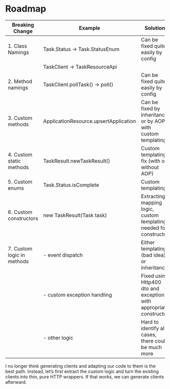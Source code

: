 # Roadmap

| Breaking Change            | Example                               | Solution                                                           |
|----------------------------|---------------------------------------|--------------------------------------------------------------------|
| 1. Class Namings           | Task.Status → Task.StatusEnum         | Can be fixed quite easily by config                                |
|                            | TaskClient → TaskResourceApi          |                                                                    |
| 2. Method namings          | TaskClient.pollTask() -> poll()       | Can be fixed quite easily by config                                |
| 3. Custom methods          | ApplicationResource.upsertApplication | Can be fixed by inheritance or by AOP with custom templating       |
| 4. Custom static methods   | TaskResult.newTaskResult()            | Custom templating fix (with or without AOP)                        |
| 5. Custom enums            | Task.Status.isComplete                | Custom templating                                                  |
| 6. Custom constructors     | new TaskResult(Task task)             | Extracting mapping logic, custom templating needed for constructor |
| 7. Custom logic in methods | - event dispatch                      | Either templating (bad idea) or inheritance                        |
|                            | - custom exception handling           | Fixed using Http400 dto and exception with appropriate constructor |
|                            | - other logic                         | Hard to identify all cases, there could be much more               |

I no longer think generating clients and adapting our code to them is the best path. Instead, let’s first extract the custom logic and turn the existing clients into thin, pure HTTP wrappers. If that works, we can generate clients afterward.